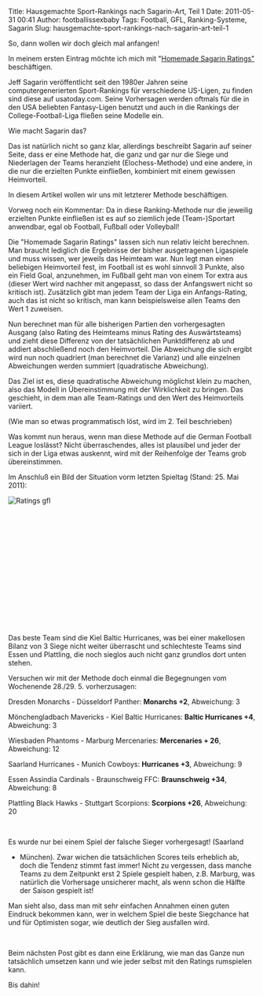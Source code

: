 Title: Hausgemachte Sport-Rankings nach Sagarin-Art, Teil 1
Date: 2011-05-31 00:41
Author: footballissexbaby
Tags: Football, GFL, Ranking-Systeme, Sagarin
Slug: hausgemachte-sport-rankings-nach-sagarin-art-teil-1

So, dann wollen wir doch gleich mal anfangen!

In meinem ersten Eintrag möchte ich mich mit "[Homemade Sagarin
Ratings"][] beschäftigen.

Jeff Sagarin veröffentlicht seit den 1980er Jahren seine
computergenerierten Sport-Rankings für verschiedene US-Ligen, zu finden
sind diese auf usatoday.com. Seine Vorhersagen werden oftmals für die in
den USA beliebten Fantasy-Ligen benutzt und auch in die Rankings der
College-Football-Liga fließen seine Modelle ein.

Wie macht Sagarin das?

Das ist natürlich nicht so ganz klar, allerdings beschreibt Sagarin auf
seiner Seite, dass er eine Methode hat, die ganz und gar nur die Siege
und Niederlagen der Teams heranzieht (Elochess-Methode) und eine andere,
in die nur die erzielten Punkte einfließen, kombiniert mit einem
gewissen Heimvorteil.

In diesem Artikel wollen wir uns mit letzterer Methode beschäftigen.

Vorweg noch ein Kommentar: Da in diese Ranking-Methode nur die jeweilig
erzielten Punkte einfließen ist es auf so ziemlich jede (Team-)Sportart
anwendbar, egal ob Football, Fußball oder Volleyball!

Die "Homemade Sagarin Ratings" lassen sich nun relativ leicht berechnen.
Man braucht lediglich die Ergebnisse der bisher ausgetragenen Ligaspiele
und muss wissen, wer jeweils das Heimteam war. Nun legt man einen
beliebigen Heimvorteil fest, im Football ist es wohl sinnvoll 3 Punkte,
also ein Field Goal, anzunehmen, im Fußball geht man von einem Tor extra
aus (dieser Wert wird nachher mit angepasst, so dass der Anfangswert
nicht so kritisch ist). Zusätzlich gibt man jedem Team der Liga ein
Anfangs-Rating, auch das ist nicht so kritisch, man kann beispielsweise
allen Teams den Wert 1 zuweisen.

Nun berechnet man für alle bisherigen Partien den vorhergesagten Ausgang
(also Rating des Heimteams minus Rating des Auswärtsteams) und zieht
diese Differenz von der tatsächlichen Punktdifferenz ab und addiert
abschließend noch den Heimvorteil. Die Abweichung die sich ergibt wird
nun noch quadriert (man berechnet die Varianz) und alle einzelnen
Abweichungen werden summiert (quadratische Abweichung).

Das Ziel ist es, diese quadratische Abweichung möglichst klein zu
machen, also das Modell in Übereinstimmung mit der Wirklichkeit zu
bringen. Das geschieht, in dem man alle Team-Ratings und den Wert des
Heimvorteils variiert.

(Wie man so etwas programmatisch löst, wird im 2. Teil beschrieben)

Was kommt nun heraus, wenn man diese Methode auf die German Football
League loslässt? Nicht überraschendes, alles ist plausibel und jeder der
sich in der Liga etwas auskennt, wird mit der Reihenfolge der Teams grob
übereinstimmen.

Im Anschluß ein Bild der Situation vorm letzten Spieltag (Stand: 25. Mai
2011):

![Ratings gfl][]

 

 

 

 

 

 

 

 

Das beste Team sind die Kiel Baltic Hurricanes, was bei einer makellosen
Bilanz von 3 Siege nicht weiter überrascht und schlechteste Teams sind
Essen und Plattling, die noch sieglos auch nicht ganz grundlos dort
unten stehen.

Versuchen wir mit der Methode doch einmal die Begegnungen vom Wochenende
28./29. 5. vorherzusagen:

Dresden Monarchs - Düsseldorf Panther: **Monarchs +2**, Abweichung: 3

Mönchengladbach Mavericks - Kiel Baltic Hurricanes: **Baltic Hurricanes
+4**, Abweichung: 3

Wiesbaden Phantoms - Marburg Mercenaries: **Mercenaries + 26**,
Abweichung: 12

Saarland Hurricanes - Munich Cowboys: **Hurricanes +3**, Abweichung: 9

Essen Assindia Cardinals - Braunschweig FFC: **Braunschweig +34**,
Abweichung: 8

Plattling Black Hawks - Stuttgart Scorpions: **Scorpions +26**,
Abweichung: 20

 

Es wurde nur bei einem Spiel der falsche Sieger vorhergesagt! (Saarland
- München). Zwar wichen die tatsächlichen Scores teils erheblich ab,
doch die Tendenz stimmt fast immer! Nicht zu vergessen, dass manche
Teams zu dem Zeitpunkt erst 2 Spiele gespielt haben, z.B. Marburg, was
natürlich die Vorhersage unsicherer macht, als wenn schon die Hälfte der
Saison gespielt ist!

Man sieht also, dass man mit sehr einfachen Annahmen einen guten
Eindruck bekommen kann, wer in welchem Spiel die beste Siegchance hat
und für Optimisten sogar, wie deutlich der Sieg ausfallen wird.

 

Beim nächsten Post gibt es dann eine Erklärung, wie man das Ganze nun
tatsächlich umsetzen kann und wie jeder selbst mit den Ratings
rumspielen kann.

Bis dahin!

  [Homemade Sagarin Ratings"]: http://www.advancednflstats.com/2008/05/homemade-sagarin-ratings.html
  [Ratings gfl]: http://footballissexbaby.de/wordpress/wp-content/uploads/2011/05/ratings_gfl.png
    "ratings_gfl.png"
